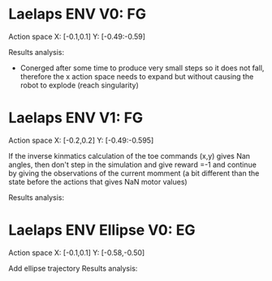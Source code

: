 # Laelaps ENV V0: FG

Action space X: [-0.1,0.1]
	     Y: [-0.49:-0.59]

Results analysis: 

* Conerged after some time to produce very small steps so it does not fall, therefore the x action space needs to expand but without causing the robot to explode (reach singularity)

# Laelaps ENV V1: FG

Action space X: [-0.2,0.2]
	     Y: [-0.49:-0.595]

If the inverse kinmatics calculation of the toe commands (x,y) gives Nan angles, then don't step in the simulation and give reward =-1 and continue by giving the observations of the current momment (a bit different than the state before the actions that gives NaN motor values)

Results analysis:



# Laelaps ENV Ellipse V0: EG

Action space X: [-0.1,0.1]
	     Y: [-0.58,-0.50]

Add ellipse trajectory 
Results analysis: 

